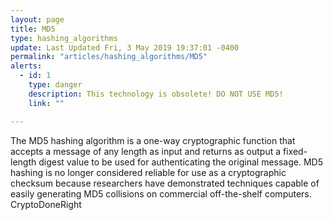 ```yaml
---
layout: page
title: MD5
type: hashing_algorithms
update: Last Updated Fri, 3 May 2019 19:37:01 -0400
permalink: "articles/hashing_algorithms/MD5"
alerts:
  - id: 1
    type: danger
    description: This technology is obsolete! DO NOT USE MD5!
    link: ""

---
```

The MD5 hashing algorithm is a one-way cryptographic function that accepts a message of any length as input and returns as output a fixed-length digest value to be used for authenticating the original message. MD5 hashing is no longer considered reliable for use as a cryptographic checksum because researchers have demonstrated techniques capable of easily generating MD5 collisions on commercial off-the-shelf computers.
CryptoDoneRight
